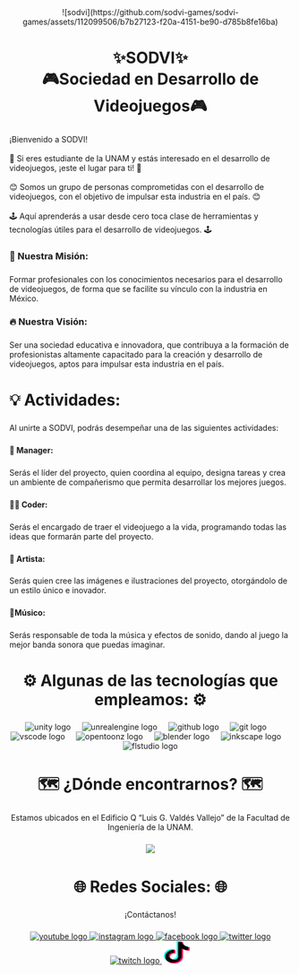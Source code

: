 <div align="center">
 ![sodvi](https://github.com/sodvi-games/sodvi-games/assets/112099506/b7b27123-f20a-4151-be90-d785b8fe16ba)
</div>

###

<h1 align="center">✨SODVI✨<br>🎮Sociedad en Desarrollo de Videojuegos🎮</h1>

###

<p align="left">¡Bienvenido a SODVI!<br><br>🤜 Si eres estudiante de la UNAM y estás interesado en el desarrollo de videojuegos, ¡este el lugar para ti! 🤛<br> <br>😊 Somos un grupo de personas comprometidas con el desarrollo de videojuegos, con el objetivo de impulsar esta industria en el país. 😊<br><br>🕹️ Aquí aprenderás a usar desde cero toca clase de herramientas y tecnologías útiles para el desarrollo de videojuegos. 🕹️</p>

###

<h3 align="left">🚩 Nuestra Misión:</h3>

###

<p align="left">Formar profesionales con los conocimientos necesarios para el desarrollo de videojuegos, de forma que se facilite su vínculo con la industria en México.</p>

###

<h3 align="left">🔥 Nuestra Visión:</h3>

###

<p align="left">Ser una sociedad educativa e innovadora, que contribuya a la formación de profesionistas altamente capacitado para la creación y desarrollo de videojuegos, aptos para impulsar esta industria en el país.</p>

###

<h1 align="left">💡 Actividades:</h1>

###

<p align="left">Al unirte a SODVI, podrás desempeñar una de las siguientes actividades:</p>

###

<h4 align="left">👑 Manager:</h4>

###

<p align="left">Serás el líder del proyecto, quien coordina al equipo, designa tareas y crea un ambiente de compañerismo que permita desarrollar los mejores juegos.</p>

###

<h4 align="left">👨‍💻 Coder:</h4>

###

<p align="left">Serás el encargado de traer el videojuego a la vida, programando todas las ideas que formarán parte del proyecto.</p>

###

<h4 align="left">🎨 Artista:</h4>

###

<p align="left">Serás quien cree las imágenes e ilustraciones del proyecto, otorgándolo de un estilo único e inovador.</p>

###

<h4 align="left">🎼Músico:</h4>

###

<p align="left">Serás responsable de toda la música y efectos de sonido, dando al juego la mejor banda sonora que puedas imaginar.</p>

###

<h1 align="center">⚙️ Algunas de las tecnologías que empleamos: ⚙️</h1>

###

<div align="center">
  <img src="https://cdn.jsdelivr.net/gh/devicons/devicon/icons/unity/unity-original.svg" height="40" alt="unity logo"  />
  <img width="12" />
  <img src="https://cdn.jsdelivr.net/gh/devicons/devicon/icons/unrealengine/unrealengine-original.svg" height="40" alt="unrealengine logo"  />
  <img width="12" />
  <img src="https://cdn.jsdelivr.net/gh/devicons/devicon/icons/github/github-original.svg" height="40" alt="github logo"  />
  <img width="12" />
  <img src="https://cdn.jsdelivr.net/gh/devicons/devicon/icons/git/git-original.svg" height="40" alt="git logo"  />
  <img width="12" />
  <img src="https://cdn.jsdelivr.net/gh/devicons/devicon/icons/vscode/vscode-original.svg" height="40" alt="vscode logo"  />
  <img width="12">
  <img src="https://freesvg.org/img/Opentoonz-1.png" height="40" alt="opentoonz logo"  />
  <img width="12" />
  <img src="https://cdn.jsdelivr.net/gh/devicons/devicon/icons/blender/blender-original.svg" height="40" alt="blender logo"  />
  <img width="12" />
  <img src="https://cdn.jsdelivr.net/gh/devicons/devicon/icons/inkscape/inkscape-original.svg" height="40" alt="inkscape logo"  />
  <img width="12" />
  <img src="https://www.pugetsystems.com/wp-content/uploads/2023/02/FL-Studio-Logo-Icon.png" height="40" alt="flstudio logo"  />
</div>

###

<h1 align="center">🗺️ ¿Dónde encontrarnos? 🗺️</h1>

###

<p align="center">Estamos ubicados en el Edificio Q “Luis G. Valdés Vallejo” de la Facultad de Ingeniería de la UNAM.</p>

###

<div align="center">
  <img height="500" src="https://sodvi.com/img/Conjunto_sur_fi_unam.webp"  />
</div>

###

<h1 align="center">🌐 Redes Sociales: 🌐</h1>

###

<p align="center">¡Contáctanos!</p>

###

<div align="center">
  <a href="https://www.youtube.com/@SODVI" target="_blank">
    <img src="https://raw.githubusercontent.com/maurodesouza/profile-readme-generator/master/src/assets/icons/social/youtube/default.svg" width="52" height="40" alt="youtube logo"  />
  </a>
  <a href="https://www.instagram.com/sodvi.fi/" target="_blank">
    <img src="https://raw.githubusercontent.com/maurodesouza/profile-readme-generator/master/src/assets/icons/social/instagram/default.svg" width="52" height="40" alt="instagram logo"  />
  </a>
  <a href="https://www.facebook.com/sodvi/" target="_blank">
    <img src="https://raw.githubusercontent.com/maurodesouza/profile-readme-generator/master/src/assets/icons/social/facebook/default.svg" width="52" height="40" alt="facebook logo"  />
  </a>
  <a href="https://twitter.com/sodvi" target="_blank">
    <img src="https://raw.githubusercontent.com/maurodesouza/profile-readme-generator/master/src/assets/icons/social/twitter/default.svg" width="52" height="40" alt="twitter logo"  />
  </a>
  <a href="https://www.twitch.tv/sodvi_fi" target="_blank">
    <img src="https://raw.githubusercontent.com/maurodesouza/profile-readme-generator/master/src/assets/icons/social/twitch/default.svg" width="52" height="40" alt="twitch logo"  />
  </a>
  <a href="https://www.tiktok.com/@sodvi_fi" target="_blank">
    <img src="https://raw.githubusercontent.com/github/explore/14a518abd710177a13d8c22077cfcd98506dd756/topics/tiktok/tiktok.png" width="52" height="40" alt="tiktok logo"  />
  </a>
</div>

###
